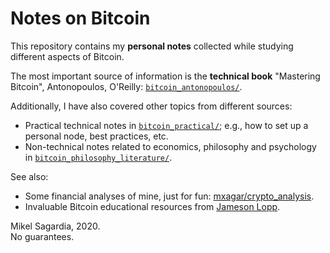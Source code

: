 # Notes on Bitcoin

This repository contains my **personal notes** collected while studying different aspects of Bitcoin.

The most important source of information is the **technical book** "Mastering Bitcoin", Antonopoulos, O'Reilly: [`bitcoin_antonopoulos/`](./bitcoin_antonopoulos/).

Additionally, I have also covered other topics from different sources:

- Practical technical notes in [`bitcoin_practical/`](./bitcoin_practical/); e.g., how to set up a personal node, best practices, etc.
- Non-technical notes related to economics, philosophy and psychology in [`bitcoin_philosophy_literature/`](./bitcoin_philosophy_literature/).

See also:

- Some financial analyses of mine, just for fun: [mxagar/crypto_analysis](https://github.com/mxagar/crypto_analysis).
- Invaluable Bitcoin educational resources from [Jameson Lopp](https://www.lopp.net).

<!--
Other technical books:

- "Mastering the Lightning Network", Antonopoulos et al., O'Reilly: [`bitcoin_lightning_antonopoulos/`](./bitcoin_lightning_antonopoulos/).
- "Programming Bitcoin", Song, O'Reilly: [`bitcoin_programming_song/`](./bitcoin_programming_song/).
-->

Mikel Sagardia, 2020.  
No guarantees.